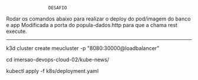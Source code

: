
                    DESAFIO
Rodar os comandos abaixo para realizar o deploy do pod/imagem do banco e app
Modificada a porta do popula-dados.http para que a chama rest execute.
*******************************************************

k3d cluster create meucluster -p "8080:30000@loadbalancer"

cd imersao-devops-cloud-02/kube-news/

kubectl apply -f k8s/deployment.yaml
